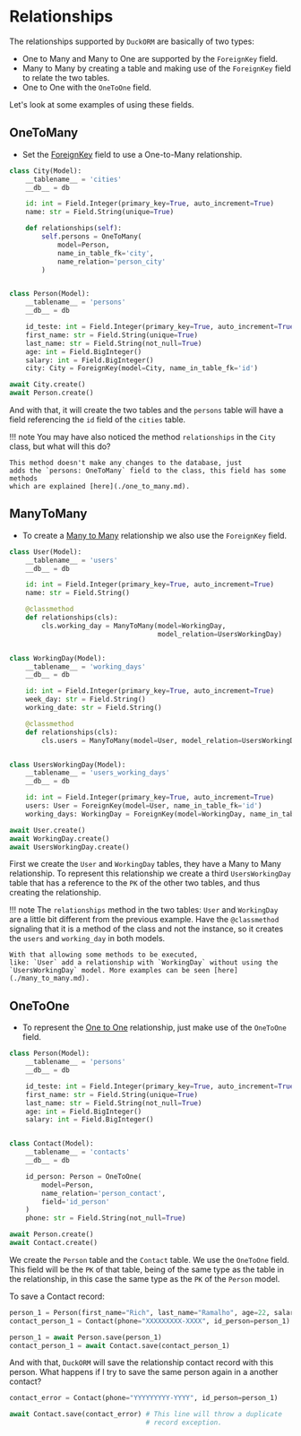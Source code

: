 # Relationships

The relationships supported by `DuckORM` are basically of two types:

- One to Many and Many to One are supported by the `ForeignKey` field.
- Many to Many by creating a table and making use of the `ForeignKey` field to
relate the two tables.
- One to One with the `OneToOne` field.

Let's look at some examples of using these fields.

## OneToMany

- Set the [ForeignKey](./foreignkey.md) field to use a One-to-Many relationship.

``` python hl_lines="25"
class City(Model):
    __tablename__ = 'cities'
    __db__ = db

    id: int = Field.Integer(primary_key=True, auto_increment=True)
    name: str = Field.String(unique=True)

    def relationships(self):
        self.persons = OneToMany(
            model=Person,
            name_in_table_fk='city',
            name_relation='person_city'
        )


class Person(Model):
    __tablename__ = 'persons'
    __db__ = db

    id_teste: int = Field.Integer(primary_key=True, auto_increment=True)
    first_name: str = Field.String(unique=True)
    last_name: str = Field.String(not_null=True)
    age: int = Field.BigInteger()
    salary: int = Field.BigInteger()
    city: City = ForeignKey(model=City, name_in_table_fk='id')

await City.create()
await Person.create()
```

And with that, it will create the two tables and the `persons` table will have 
a field referencing the `id` field of the `cities` table.

!!! note
    You may have also noticed the method `relationships` in the `City` class, 
    but what will this do?

    This method doesn't make any changes to the database, just
    adds the `persons: OneToMany` field to the class, this field has some methods
    which are explained [here](./one_to_many.md). 


## ManyToMany

- To create a [Many to Many](./many_to_many.md) relationship we also use the `ForeignKey` field.

``` python  hl_lines="32-33"
class User(Model):
    __tablename__ = 'users'
    __db__ = db

    id: int = Field.Integer(primary_key=True, auto_increment=True)
    name: str = Field.String()

    @classmethod
    def relationships(cls):
        cls.working_day = ManyToMany(model=WorkingDay,
                                     model_relation=UsersWorkingDay)


class WorkingDay(Model):
    __tablename__ = 'working_days'
    __db__ = db

    id: int = Field.Integer(primary_key=True, auto_increment=True)
    week_day: str = Field.String()
    working_date: str = Field.String()

    @classmethod
    def relationships(cls):
        cls.users = ManyToMany(model=User, model_relation=UsersWorkingDay)


class UsersWorkingDay(Model):
    __tablename__ = 'users_working_days'
    __db__ = db

    id: int = Field.Integer(primary_key=True, auto_increment=True)
    users: User = ForeignKey(model=User, name_in_table_fk='id')
    working_days: WorkingDay = ForeignKey(model=WorkingDay, name_in_table_fk='id')

await User.create()
await WorkingDay.create()
await UsersWorkingDay.create()
```

First we create the `User` and `WorkingDay` tables, they have a Many to Many
relationship. To represent this relationship we create a third `UsersWorkingDay`
table that has a reference to the `PK` of the other two tables, and thus 
creating the relationship.

!!! note
    The `relationships` method in the two tables: `User` and `WorkingDay` are a little bit
    different from the previous example. Have the `@classmethod` signaling that it is a
    method of the class and not the instance, so it creates the `users` and
    `working_day` in both models. 
    
    With that allowing some methods to be executed,
    like: `User` add a relationship with `WorkingDay` without using the
    `UsersWorkingDay` model. More examples can be seen [here](./many_to_many.md).

## OneToOne

- To represent the [One to One](./one_to_one.md) relationship, just make use of the `OneToOne` field.

``` python  hl_lines="16-20"
class Person(Model):
    __tablename__ = 'persons'
    __db__ = db

    id_teste: int = Field.Integer(primary_key=True, auto_increment=True)
    first_name: str = Field.String(unique=True)
    last_name: str = Field.String(not_null=True)
    age: int = Field.BigInteger()
    salary: int = Field.BigInteger()


class Contact(Model):
    __tablename__ = 'contacts'
    __db__ = db

    id_person: Person = OneToOne(
        model=Person,
        name_relation='person_contact',
        field='id_person'
    )
    phone: str = Field.String(not_null=True)

await Person.create()
await Contact.create()
```

We create the `Person` table and the `Contact` table. We use the `OneToOne` field.
This field will be the `PK` of that table, being of the same type as the table in the
relationship, in this case the same type as the `PK` of the `Person` model.

To save a Contact record:

``` python hl_lines="2 5"
person_1 = Person(first_name="Rich", last_name="Ramalho", age=22, salary=1250)
contact_person_1 = Contact(phone="XXXXXXXXX-XXXX", id_person=person_1)

person_1 = await Person.save(person_1)
contact_person_1 = await Contact.save(contact_person_1)
```

And with that, `DuckORM` will save the relationship contact record
with this person. What happens if I try to save the same person again in a
another contact?

``` python hl_lines="3 4"
contact_error = Contact(phone="YYYYYYYYY-YYYY", id_person=person_1)

await Contact.save(contact_error) # This line will throw a duplicate 
                                  # record exception.
```